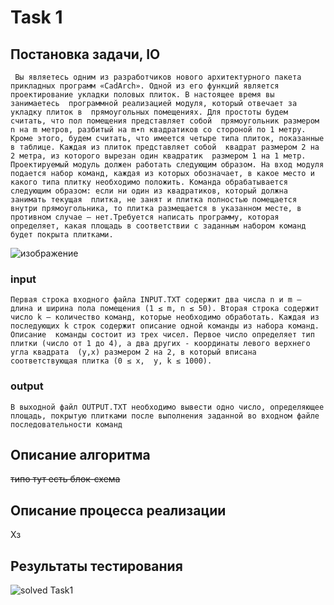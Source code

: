 # Task 1

## Постановка задачи, IO

 ``` Вы являетесь одним из разработчиков нового архитектурного пакета  прикладных программ «CadArch». Одной из его функций является  проектирование укладки половых плиток. В настоящее время вы занимаетесь  программной реализацией модуля, который отвечает за укладку плиток в  прямоугольных помещениях. Для простоты будем считать, что пол помещения представляет собой  прямоугольник размером n на m метров, разбитый на m∙n квадратиков со стороной по 1 метру. Кроме этого, будем считать, что имеется четыре типа плиток, показанные в таблице. Каждая из плиток представляет собой  квадрат размером 2 на 2 метра, из которого вырезан один квадратик  размером 1 на 1 метр. Проектируемый модуль должен работать следующим образом. На вход модуля  подается набор команд, каждая из которых обозначает, в какое место и  какого типа плитку необходимо положить. Команда обрабатывается следующим образом: если ни один из квадратиков, который должна занимать текущая  плитка, не занят и плитка полностью помещается внутри прямоугольника, то плитка размещается в указанном месте, в противном случае – нет.Требуется написать программу, которая определяет, какая площадь в соответствии с заданным набором команд будет покрыта плитками.```

![изображение](https://acmp.ru/asp/article/image.asp?id=255)

### input

```Первая строка входного файла INPUT.TXT содержит два числа n и m — длина и ширина пола помещения (1 ≤ m, n ≤ 50). Вторая строка содержит число k — количество команд, которые необходимо обработать. Каждая из последующих k строк содержит описание одной команды из набора команд. Описание  команды состоит из трех чисел. Первое число определяет тип плитки (число от 1 до 4), а два других - координаты левого верхнего угла квадрата  (y,x) размером 2 на 2, в который вписана соответствующая плитка (0 ≤ x,  y, k ≤ 1000).```

### output

```В выходной файл OUTPUT.TXT необходимо вывести одно число, определяющее  площадь, покрытую плитками после выполнения заданной во входном файле  последовательности команд```

## Описание алгоритма

~~типо тут есть блок-схема~~

## Описание процесса реализации

 Хз

## Результаты тестирования

![solved Task1](https://raw.githubusercontent.com/Samoed/PracCourse1/master/Task%201/Task1solve.jpg)